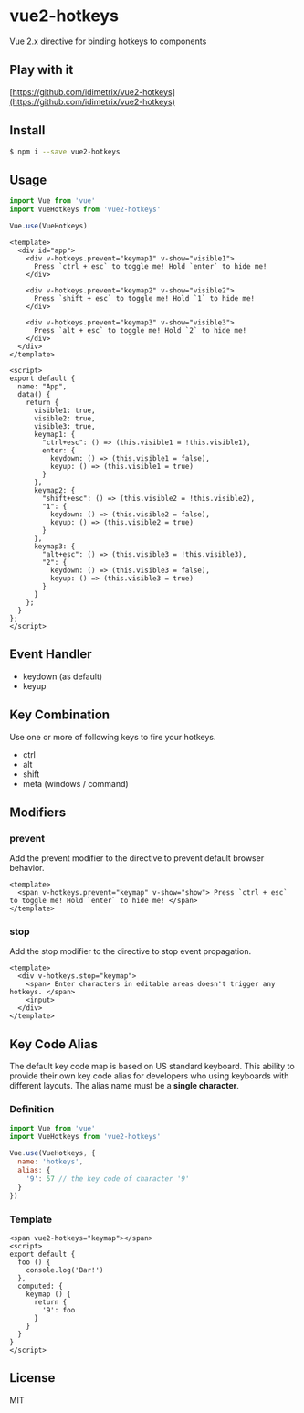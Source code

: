 # vue2-hotkeys


Vue 2.x directive for binding hotkeys to components

## Play with it

[https://github.com/idimetrix/vue2-hotkeys](https://github.com/idimetrix/vue2-hotkeys)

## Install

```bash
$ npm i --save vue2-hotkeys
```

## Usage

```javascript
import Vue from 'vue'
import VueHotkeys from 'vue2-hotkeys'

Vue.use(VueHotkeys)
```

```vue
<template>
  <div id="app">
    <div v-hotkeys.prevent="keymap1" v-show="visible1">
      Press `ctrl + esc` to toggle me! Hold `enter` to hide me!
    </div>

    <div v-hotkeys.prevent="keymap2" v-show="visible2">
      Press `shift + esc` to toggle me! Hold `1` to hide me!
    </div>

    <div v-hotkeys.prevent="keymap3" v-show="visible3">
      Press `alt + esc` to toggle me! Hold `2` to hide me!
    </div>
  </div>
</template>

<script>
export default {
  name: "App",
  data() {
    return {
      visible1: true,
      visible2: true,
      visible3: true,
      keymap1: {
        "ctrl+esc": () => (this.visible1 = !this.visible1),
        enter: {
          keydown: () => (this.visible1 = false),
          keyup: () => (this.visible1 = true)
        }
      },
      keymap2: {
        "shift+esc": () => (this.visible2 = !this.visible2),
        "1": {
          keydown: () => (this.visible2 = false),
          keyup: () => (this.visible2 = true)
        }
      },
      keymap3: {
        "alt+esc": () => (this.visible3 = !this.visible3),
        "2": {
          keydown: () => (this.visible3 = false),
          keyup: () => (this.visible3 = true)
        }
      }
    };
  }
};
</script>
```

## Event Handler

- keydown (as default) 
- keyup

## Key Combination

Use one or more of following keys to fire your hotkeys.

- ctrl
- alt
- shift
- meta (windows / command)

## Modifiers

### prevent

Add the prevent modifier to the directive to prevent default browser behavior.

```vue
<template>
  <span v-hotkeys.prevent="keymap" v-show="show"> Press `ctrl + esc` to toggle me! Hold `enter` to hide me! </span>
</template>
```

### stop

Add the stop modifier to the directive to stop event propagation.

```vue
<template>
  <div v-hotkeys.stop="keymap">
    <span> Enter characters in editable areas doesn't trigger any hotkeys. </span>
    <input>
  </div>
</template>
```

## Key Code Alias

The default key code map is based on US standard keyboard.
This ability to provide their own key code alias for developers who using keyboards with different layouts. The alias name must be a **single character**.

### Definition

```javascript
import Vue from 'vue'
import VueHotkeys from 'vue2-hotkeys'

Vue.use(VueHotkeys, {
  name: 'hotkeys',
  alias: {
    '9': 57 // the key code of character '9'
  }
})
```

### Template

```vue
<span vue2-hotkeys="keymap"></span>
<script>
export default {
  foo () {
    console.log('Bar!')
  },
  computed: {
    keymap () {
      return {
        '9': foo
      }
    }
  }
}
</script>
```

## License

MIT